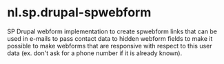 # nl.sp.drupal-spwebform

SP Drupal webform implementation to create spwebform links that can be used in e-mails to pass contact data to hidden webform fields to make it possible to make webforms that are responsive with respect to this user data (ex. don't ask for a phone number if it is already known).
